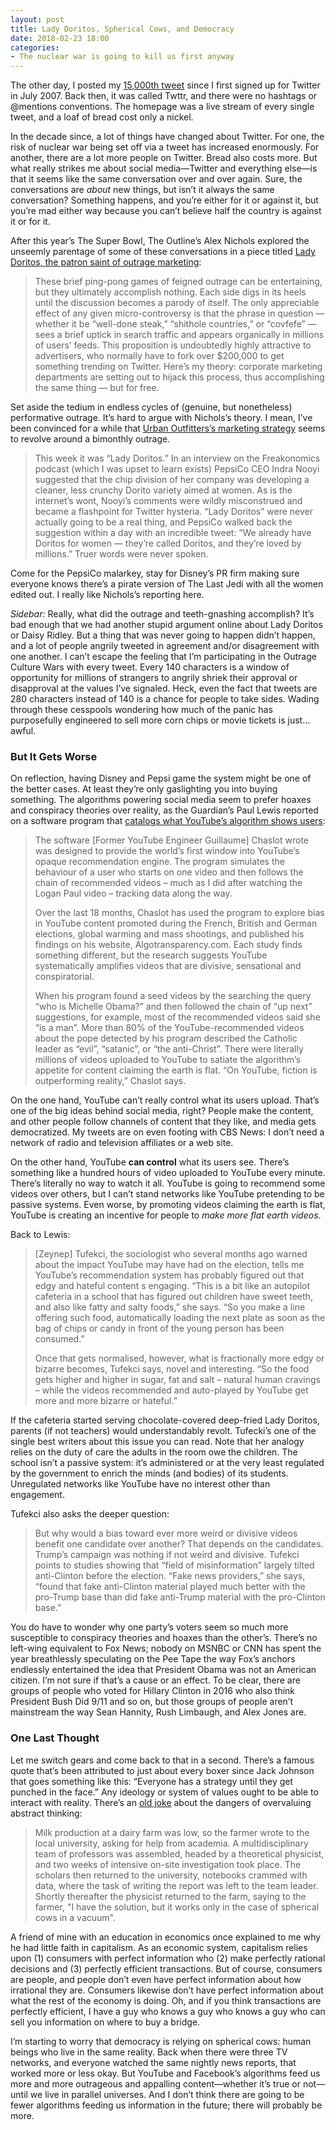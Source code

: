 ```yaml
---
layout: post
title: Lady Doritos, Spherical Cows, and Democracy
date: 2018-02-23 18:00
categories: 
- The nuclear war is going to kill us first anyway
---
```


The other day, I posted my [15,000th tweet](https://twitter.com/dominicmauro/status/964178059434909697) since I first signed up for Twitter in July 2007. Back then, it was called Twttr, and there were no hashtags or @mentions conventions. The homepage was a live stream of every single tweet, and a loaf of bread cost only a nickel.

In the decade since, a lot of things have changed about Twitter. For one, the risk of nuclear war being set off via a tweet has increased enormously. For another, there are a lot more people on Twitter. Bread also costs more. But what really strikes me about social media—Twitter and everything else—is that it seems like the same conversation over and over again. Sure, the conversations are *about* new things, but isn’t it always the same conversation? Something happens, and you’re either for it or against it, but you’re mad either way because you can’t believe half the country is against it or for it. 

After this year’s The Super Bowl, The Outline’s Alex Nichols explored the unseemly parentage of some of these conversations in a piece titled [Lady Doritos, the patron saint of outrage marketing](https://theoutline.com/post/3328/lady-doritos-controversy-outrage-marketing):

> These brief ping-pong games of feigned outrage can be entertaining, but they ultimately accomplish nothing. Each side digs in its heels until the discussion becomes a parody of itself. The only appreciable effect of any given micro-controversy is that the phrase in question — whether it be “well-done steak,” “shithole countries,” or “covfefe” — sees a brief uptick in search traffic and appears organically in millions of users’ feeds. This proposition is undoubtedly highly attractive to advertisers, who normally have to fork over $200,000 to get something trending on Twitter. Here’s my theory: corporate marketing departments are setting out to hijack this process, thus accomplishing the same thing — but for free.

Set aside the tedium in endless cycles of (genuine, but nonetheless) performative outrage. It’s hard to argue with Nichols’s theory. I mean, I’ve been convinced for a while that [Urban Outfitters’s marketing strategy](https://duckduckgo.com/?q=urban+outfitters+controversy) seems to revolve around a bimonthly outrage. <!--more-->

> This week it was “Lady Doritos.” In an interview on the Freakonomics podcast (which I was upset to learn exists) PepsiCo CEO Indra Nooyi suggested that the chip division of her company was developing a cleaner, less crunchy Dorito variety aimed at women. As is the internet’s wont, Nooyi’s comments were wildly misconstrued and became a flashpoint for Twitter hysteria. “Lady Doritos” were never actually going to be a real thing, and PepsiCo walked back the suggestion within a day with an incredible tweet: “We already have Doritos for women — they’re called Doritos, and they’re loved by millions.” Truer words were never spoken.

Come for the PepsiCo malarkey, stay for Disney’s PR firm making sure everyone knows there’s a pirate version of The Last Jedi with all the women edited out. I really like Nichols’s reporting here.

*Sidebar:* Really, what did the outrage and teeth-gnashing accomplish? It’s bad enough that we had another stupid argument online about Lady Doritos or Daisy Ridley. But a thing that was never going to happen didn’t happen, and a lot of people angrily tweeted in agreement and/or disagreement with one another. I can’t escape the feeling that I’m participating in the Outrage Culture Wars with every tweet. Every 140 characters is a window of opportunity for millions of strangers to angrily shriek their approval or disapproval at the values I’ve signaled. Heck, even the fact that tweets are 280 characters instead of 140 is a chance for people to take sides. Wading through these cesspools wondering how much of the panic has purposefully engineered to sell more corn chips or movie tickets is just… awful. 

### But It Gets Worse

On reflection, having Disney and Pepsi game the system might be one of the better cases. At least they’re only gaslighting you into buying something. The algorithms powering social media seem to prefer hoaxes and conspiracy theories over reality, as the Guardian’s Paul Lewis reported on a software program that [catalogs what YouTube’s algorithm shows users](https://www.theguardian.com/technology/2018/feb/02/how-youtubes-algorithm-distorts-truth):
 
> The software [Former YouTube Engineer Guillaume] Chaslot wrote was designed to provide the world’s first window into YouTube’s opaque recommendation engine. The program simulates the behaviour of a user who starts on one video and then follows the chain of recommended videos – much as I did after watching the Logan Paul video – tracking data along the way.
> 
> Over the last 18 months, Chaslot has used the program to explore bias in YouTube content promoted during the French, British and German elections, global warming and mass shootings, and published his findings on his website, Algotransparency.com. Each study finds something different, but the research suggests YouTube systematically amplifies videos that are divisive, sensational and conspiratorial.
> 
> When his program found a seed videos by the searching the query “who is Michelle Obama?” and then followed the chain of “up next” suggestions, for example, most of the recommended videos said she “is a man”. More than 80% of the YouTube-recommended videos about the pope detected by his program described the Catholic leader as “evil”, “satanic”, or “the anti-Christ”. There were literally millions of videos uploaded to YouTube to satiate the algorithm’s appetite for content claiming the earth is flat. “On YouTube, fiction is outperforming reality,” Chaslot says.

On the one hand, YouTube can’t really control what its users upload. That’s one of the big ideas behind social media, right? People make the content, and other people follow channels of content that they like, and media gets democratized. My tweets are on even footing with CBS News: I don’t need a network of radio and television affiliates or a web site.

On the other hand, YouTube **can control** what its users see. There’s something like a hundred hours of video uploaded to YouTube every minute. There’s literally no way to watch it all. YouTube is going to recommend some videos over others, but I can’t stand networks like YouTube pretending to be passive systems. Even worse, by promoting videos claiming the earth is flat, YouTube is creating an incentive for people to *make more flat earth videos*. 

Back to Lewis:

> [Zeynep] Tufekci, the sociologist who several months ago warned about the impact YouTube may have had on the election, tells me YouTube’s recommendation system has probably figured out that edgy and hateful content s engaging. “This is a bit like an autopilot cafeteria in a school that has figured out children have sweet teeth, and also like fatty and salty foods,” she says. “So you make a line offering such food, automatically loading the next plate as soon as the bag of chips or candy in front of the young person has been consumed.”
> 
> Once that gets normalised, however, what is fractionally more edgy or bizarre becomes, Tufekci says, novel and interesting. “So the food gets higher and higher in sugar, fat and salt – natural human cravings – while the videos recommended and auto-played by YouTube get more and more bizarre or hateful.”

​If the cafeteria started serving chocolate-covered deep-fried Lady Doritos, parents (if not teachers) would understandably revolt. Tufecki’s one of the single best writers about this issue you can read. Note that her analogy relies on the duty of care the adults in the room owe the children. The school isn’t a passive system: it’s administered or at the very least regulated by the government to enrich the minds (and bodies) of its students. Unregulated networks like YouTube have no interest other than engagement.

Tufekci also asks the deeper question:

> But why would a bias toward ever more weird or divisive videos benefit one candidate over another? That depends on the candidates. Trump’s campaign was nothing if not weird and divisive. Tufekci points to studies showing that “field of misinformation” largely tilted anti-Clinton before the election. “Fake news providers,” she says, “found that fake anti-Clinton material played much better with the pro-Trump base than did fake anti-Trump material with the pro-Clinton base.”

You do have to wonder why one party’s voters seem so much more susceptible to conspiracy theories and hoaxes than the other’s. There’s no left-wing equivalent to Fox News; nobody on MSNBC or CNN has spent the year breathlessly speculating on the Pee Tape the way Fox’s anchors endlessly entertained the idea that President Obama was not an American citizen. I’m not sure if that’s a cause or an effect. To be clear, there are groups of people who voted for Hillary Clinton in 2016 who also think President Bush Did 9/11 and so on, but those groups of people aren’t mainstream the way Sean Hannity, Rush Limbaugh, and Alex Jones are. 

### One Last Thought

Let me switch gears and come back to that in a second. There’s a famous quote that’s been attributed to just about every boxer since Jack Johnson that goes something like this: “Everyone has a strategy until they get punched in the face.” Any ideology or system of values ought to be able to interact with reality. There’s an [old joke](https://en.m.wikipedia.org/wiki/Spherical_cow) about the dangers of overvaluing abstract thinking:

> Milk production at a dairy farm was low, so the farmer wrote to the local university, asking for help from academia. A multidisciplinary team of professors was assembled, headed by a theoretical physicist, and two weeks of intensive on-site investigation took place. The scholars then returned to the university, notebooks crammed with data, where the task of writing the report was left to the team leader. Shortly thereafter the physicist returned to the farm, saying to the farmer, "I have the solution, but it works only in the case of spherical cows in a vacuum".

​A friend of mine with an education in economics once explained to me why he had little faith in capitalism. As an economic system, capitalism relies upon (1) consumers with perfect information who (2) make perfectly rational decisions and (3) perfectly efficient transactions. But of course, consumers are people, and people don’t even have perfect information about how irrational they are. Consumers likewise don’t have perfect information about what the rest of the economy is doing. Oh, and if you think transactions are perfectly efficient, I have a guy who knows a guy who knows a guy who can sell you information on where to buy a bridge.

I’m starting to worry that democracy is relying on spherical cows: human beings who live in the same reality. Back when there were three TV networks, and everyone watched the same nightly news reports, that worked more or less okay. But YouTube and Facebook’s algorithms feed us more and more outrageous and appalling content—whether it’s true or not—until we live in parallel universes. And I don’t think there are going to be fewer algorithms feeding us information in the future; there will probably be more.
